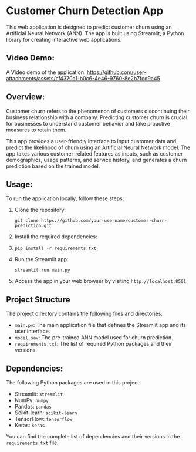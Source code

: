 
Customer Churn Detection App
============================

This web application is designed to predict customer churn using an Artificial Neural Network (ANN). The app is built using Streamlit, a Python library for creating interactive web applications.

Video Demo:
---------

A Video demo of the application.
https://github.com/user-attachments/assets/cf4370a1-b0c6-4e46-9760-8e2b7fcd9a45

Overview:
--------

Customer churn refers to the phenomenon of customers discontinuing their business relationship with a company. Predicting customer churn is crucial for businesses to understand customer behavior and take proactive measures to retain them.

This app provides a user-friendly interface to input customer data and predict the likelihood of churn using an Artificial Neural Network model. The app takes various customer-related features as inputs, such as customer demographics, usage patterns, and service history, and generates a churn prediction based on the trained model.

Usage:
-----

To run the application locally, follow these steps:

1.  Clone the repository:

    `git clone https://github.com/your-username/customer-churn-prediction.git`

2.  Install the required dependencies:
3.  
    `pip install -r requirements.txt`

4.  Run the Streamlit app:

    `streamlit run main.py`

5.  Access the app in your web browser by visiting `http://localhost:8501`.

Project Structure
-----------------

The project directory contains the following files and directories:

-   `main.py`: The main application file that defines the Streamlit app and its user interface.
-   `model.sav`: The pre-trained ANN model used for churn prediction.
-   `requirements.txt`: The list of required Python packages and their versions.
   
Dependencies:
------------

The following Python packages are used in this project:

-   Streamlit: `streamlit`
-   NumPy: `numpy`
-   Pandas: `pandas`
-   Scikit-learn: `scikit-learn`
-   TensorFlow: `tensorflow`
-   Keras: `keras`

You can find the complete list of dependencies and their versions in the `requirements.txt` file.
